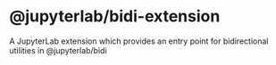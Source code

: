 # @jupyterlab/bidi-extension

A JupyterLab extension which provides an entry point for bidirectional utilities in @jupyterlab/bidi
